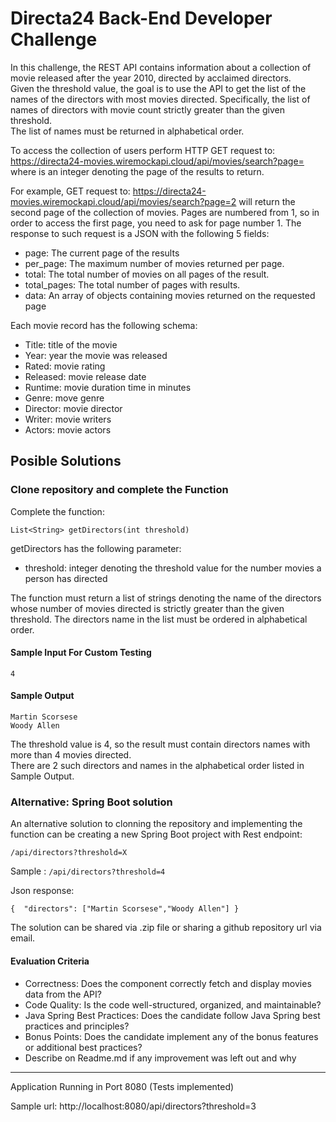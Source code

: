# Directa24 Back-End Developer Challenge 

In this challenge, the REST API contains information about a collection of movie released after the year 2010, directed by acclaimed directors.  
Given the threshold value, the goal is to use the API to get the list of the names of the directors with most movies directed. Specifically, the list of names of directors with movie count strictly greater than the given threshold.   
The list of names must be returned in alphabetical order.  

To access the collection of users perform HTTP GET request to:
https://directa24-movies.wiremockapi.cloud/api/movies/search?page=<pageNumber>
where <pageNumber> is an integer denoting the page of the results to return.

For example, GET request to:
https://directa24-movies.wiremockapi.cloud/api/movies/search?page=2
will return the second page of the collection of movies. Pages are numbered from 1, so in order to access the first page, you need to ask for page number 1.
The response to such request is a JSON with the following 5 fields:

- page: The current page of the results  
- per_page: The maximum number of movies returned per page.  
- total: The total number of movies on all pages of the result.  
- total_pages: The total number of pages with results.  
- data: An array of objects containing movies returned on the requested page  

Each movie record has the following schema:  
- Title: title of the movie  
- Year: year the movie was released  
- Rated: movie rating  
- Released: movie release date  
- Runtime: movie duration time in minutes  
- Genre: move genre  
- Director: movie director  
- Writer: movie writers  
- Actors: movie actors  

## Posible Solutions
### Clone repository and complete the Function
  
Complete the function:

    List<String> getDirectors(int threshold)

getDirectors has the following parameter:
- threshold: integer denoting the threshold value for the number movies a person has directed

The function must return a list of strings denoting the name of the directors whose number of movies directed is strictly greater than the given threshold. 
The directors name in the list must be ordered in alphabetical order.


#### Sample Input For Custom Testing
    4  
#### Sample Output
    Martin Scorsese
    Woody Allen
    
The threshold value is 4, so the result must contain directors names with more than 4 movies directed.   
There are 2 such directors and names in the alphabetical order listed in Sample Output.

### Alternative: Spring Boot solution

An alternative solution to clonning the repository and implementing the function can be creating a new Spring Boot project with Rest endpoint:       
```
/api/directors?threshold=X
```

Sample : `/api/directors?threshold=4`

Json response:
```
{  "directors": ["Martin Scorsese","Woody Allen"] }
```

The solution can be shared via .zip file or sharing a github repository url via email. 

#### Evaluation Criteria
- Correctness: Does the component correctly fetch and display movies data from the API?
- Code Quality: Is the code well-structured, organized, and maintainable?
- Java Spring Best Practices: Does the candidate follow Java Spring best practices and principles?
- Bonus Points: Does the candidate implement any of the bonus features or additional
best practices?
- Describe on Readme.md if any improvement was left out and why

-------------------------------------------------------------------------------------------
Application Running in Port 8080 (Tests implemented)

Sample url: http://localhost:8080/api/directors?threshold=3